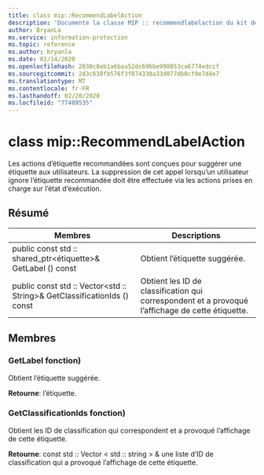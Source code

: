 ```yaml
---
title: class mip::RecommendLabelAction
description: 'Documente la classe MIP :: recommendlabelaction du kit de développement logiciel (SDK) Microsoft Information Protection (MIP).'
author: BryanLa
ms.service: information-protection
ms.topic: reference
ms.author: bryanla
ms.date: 02/14/2020
ms.openlocfilehash: 2038c8eb1a6baa52dc696be998853ca6774edccf
ms.sourcegitcommit: 2d3c638fb576f3f074330a33d077db0cf0e7d4e7
ms.translationtype: MT
ms.contentlocale: fr-FR
ms.lasthandoff: 02/20/2020
ms.locfileid: "77489535"
---
```

# <a name="class-miprecommendlabelaction"></a>class mip::RecommendLabelAction 
Les actions d’étiquette recommandées sont conçues pour suggérer une étiquette aux utilisateurs. La suppression de cet appel lorsqu’un utilisateur ignore l’étiquette recommandée doit être effectuée via les actions prises en charge sur l’état d’exécution.
  
## <a name="summary"></a>Résumé
 Membres                        | Descriptions                                
--------------------------------|---------------------------------------------
public const std :: shared_ptr\<étiquette\>& GetLabel () const  |  Obtient l’étiquette suggérée.
public const std :: Vector\<std :: String\>& GetClassificationIds () const  |  Obtient les ID de classification qui correspondent et a provoqué l’affichage de cette étiquette.
  
## <a name="members"></a>Membres
  
### <a name="getlabel-function"></a>GetLabel fonction)
Obtient l’étiquette suggérée.

  
**Retourne**: l’étiquette.
  
### <a name="getclassificationids-function"></a>GetClassificationIds fonction)
Obtient les ID de classification qui correspondent et a provoqué l’affichage de cette étiquette.

  
**Retourne**: const std :: Vector < std :: string > & une liste d’ID de classification qui a provoqué l’affichage de cette étiquette.